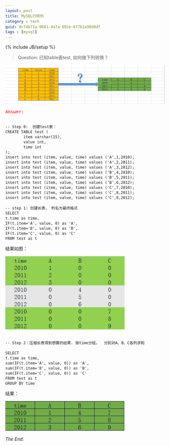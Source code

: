 ```yaml
---
layout: post
title: MySQL行转列
category : tech
guid: 0cf4b71a-0681-4a7a-992e-6f7b1a90d0df
tags : [mysql]
---
```

{% include JB/setup %}

> Question: 已知table表test, 如何做下列转换？   

![mysql-row-col-question](/assets/images/mysql/mysql-row-col-question.jpg)

<font color="red"><pre>Answer:</pre></font>  

<pre><code class="MySQL">
-- Step 0:  创建test表：
CREATE TABLE test (
        item varchar(15),
        value int,
        time int
);
insert into test (item, value, time) values ('A',1,2010);
insert into test (item, value, time) values ('A',2,2011);
insert into test (item, value, time) values ('A',3,2012);
insert into test (item, value, time) values ('B',4,2010);
insert into test (item, value, time) values ('B',5,2011);
insert into test (item, value, time) values ('B',6,2012);
insert into test (item, value, time) values ('C',7,2010);
insert into test (item, value, time) values ('C',8,2011);
insert into test (item, value, time) values ('C',9,2012);

-- step 1: 创建长表， 列名为最终格式
SELECT 
t.time as time, 
IF(t.item='A', value, 0) as 'A', 
IF(t.item='B', value, 0) as 'B', 
IF(t.item='C', value, 0) as 'C' 
FROM test as t 
</code></pre>

结果如图：  

![mysql-row-col-step1](/assets/images/mysql/mysql-row-col-step1.jpg)


<pre><code class="MySQL">
-- Step 2：压缩长表得到想要的结果. 按time分组，  分别对A、B、C各列求和
 
SELECT 
t.time as time, 
sum(IF(t.item='A', value, 0)) as 'A', 
sum(IF(t.item='B', value, 0)) as 'B', 
sum(IF(t.item='C', value, 0)) as 'C' 
FROM test as t 
GROUP BY time
</code></pre>

结果： 

![mysql-row-col-result](/assets/images/mysql/mysql-row-col-result.jpg)

*The End.*